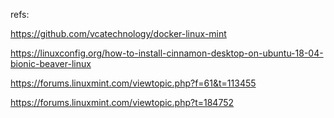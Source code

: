

refs:


https://github.com/vcatechnology/docker-linux-mint

https://linuxconfig.org/how-to-install-cinnamon-desktop-on-ubuntu-18-04-bionic-beaver-linux

https://forums.linuxmint.com/viewtopic.php?f=61&t=113455

https://forums.linuxmint.com/viewtopic.php?t=184752
